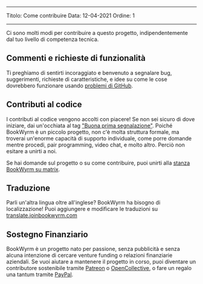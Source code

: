 - - -
Titolo: Come contribuire Data: 12-04-2021 Ordine: 1
- - -

Ci sono molti modi per contribuire a questo progetto, indipendentemente dal tuo livello di competenza tecnica.

## Commenti e richieste di funzionalità
Ti preghiamo di sentirti incoraggiato e benvenuto a segnalare bug, suggerimenti, richieste di caratteristiche, e idee su come le cose dovrebbero funzionare usando [problemi di GitHub](https://github.com/bookwyrm-social/bookwyrm/issues).

## Contributi al codice
I contributi al codice vengono accolti con piacere! Se non sei sicuro di dove iniziare, dai un'occhiata al tag ["Buona prima segnalazione"](https://github.com/bookwyrm-social/bookwyrm/issues?q=is%3Aissue+is%3Aopen+label%3A%22good+first+issue%22). Poiché BookWyrm è un piccolo progetto, non c'è molta struttura formale, ma troverai un'enorme capacità di supporto individuale, come porre domande mentre procedi, pair programming, video chat, e molto altro. Perciò non esitare a unirti a noi.

Se hai domande sul progetto o su come contribuire, puoi unirti alla [stanza BookWyrm su matrix](https://app.element.io/#/room/#bookwyrm:matrix.org).

## Traduzione
Parli un'altra lingua oltre all'inglese? BookWyrm ha bisogno di localizzazione! Puoi aggiungere e modificare le traduzioni su [translate.joinbookwyrm.com](http://translate.joinbookwyrm.com/)

## Sostegno Finanziario
BookWyrm è un progetto nato per passione, senza pubblicità e senza alcuna intenzione di cercare venture funding o relazioni finanziarie aziendali. Se vuoi aiutare a mantenere il progetto in corso, puoi diventare un contributore sostenibile tramite [Patreon](https://www.patreon.com/bookwyrm) o [OpenCollective](https://opencollective.com/bookwyrm), o fare un regalo una tantum tramite [PayPal](https://paypal.me/oulipo).
